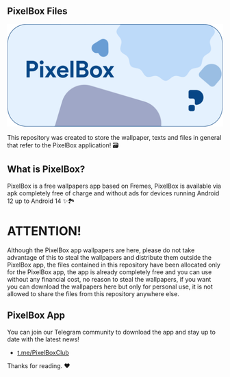 ## PixelBox Files 
<a href="https://pixelboxweb.netlify.app/">
<img src="https://raw.githubusercontent.com/Sheelq/PixelBoxFiles/ca3502745ce052629581ae8978f1db81ce9317e9/5C9EBB6.png"/>
</a>

This repository was created to store the wallpaper, texts and files in general that refer to the PixelBox application! 🗃️

## What is PixelBox?
PixelBox is a free wallpapers app based on Fremes, PixelBox is available via apk completely free of charge and without ads for devices running Android 12 up to Android 14 ✨🏞️

# ATTENTION!
Although the PixelBox app wallpapers are here, please do not take advantage of this to steal the wallpapers and distribute them outside the PixelBox app, the files contained in this repository have been allocated only for the PixelBox app, the app is already completely free and you can use without any financial cost, no reason to steal the wallpapers, if you want you can download the wallpapers here but only for personal use, it is not allowed to share the files from this repository anywhere else. 

## PixelBox App
You can join our Telegram community to download the app and stay up to date with the latest news!
- [t.me/PixelBoxClub](https://t.me/PixelBoxClub)

Thanks for reading. ❤️
